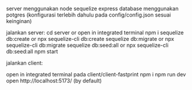 server menggunakan node sequelize express 
database menggunakan potgres (konfigurasi terlebih dahulu pada config/config.json sesuai keinginan)


jalankan server:
cd server or open in integrated terminal
npm i
sequelize db:create or npx sequelize-cli db:create
sequelize db:migrate or npx sequelize-cli db:migrate
sequelize db:seed:all or npx sequelize-cli db:seed:all
npm start

jalankan client:

open in integrated terminal pada client/client-fastprint
npm i 
npm run dev
open http://localhost:5173/ (by default)

